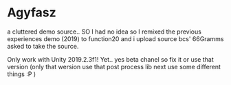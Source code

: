 # Agyfasz
a cluttered demo source.. 
SO I had no idea so I remixed the previous experiences demo (2019) to function20 and i upload source bcs' 66Gramms asked to take the source.

Only work with Unity 2019.2.3f1! Yet.. yes beta chanel so fix it or use that version (only that wersion use that post process lib next use some different things :P ) 
